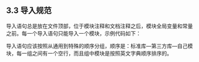 ## 3.3 导入规范

导入语句总是放在文件顶部，位于模块注释和文档注释之后，模块全局变量和常量之前。每一个导入语句只能导入一个模块，示例代码如下：

导入语句应该按照从通用到特殊的顺序分组，顺序是：标准库—第三方库—自己模块，每一组之间有一个空行，而且组中模块是按照英文字典顺序排序的。